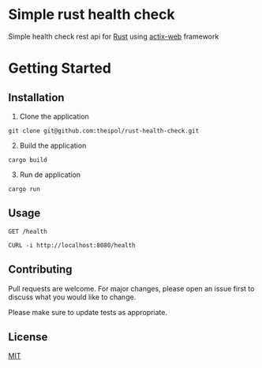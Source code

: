 # Simple rust health check

Simple health check rest api for [Rust](https://www.rust-lang.org/) using [actix-web](https://actix.rs/) framework


# Getting Started

##  Installation

  1. Clone the application
  ```
  git clone git@github.com:theipol/rust-health-check.git
  ```
  2. Build the application
  ```
  cargo build
  ```
  3. Run de application
  ```
  cargo run
  ```

## Usage

```http
GET /health
```
```http
CURL -i http://localhost:8080/health
```

## Contributing

Pull requests are welcome. For major changes, please open an issue first to discuss what you would like to change.

Please make sure to update tests as appropriate.

## License

[MIT](https://choosealicense.com/licenses/mit/)

